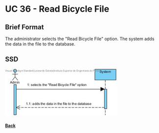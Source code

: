# UC 36 - Read Bicycle File


## Brief Format
The administrator selects the "Read Bicycle File" option.
The system adds the data in the file to the database. 

## SSD
![UC36-SSD.jpg](UC36-SSD.jpg)

#### [Back](../UseCases.md)